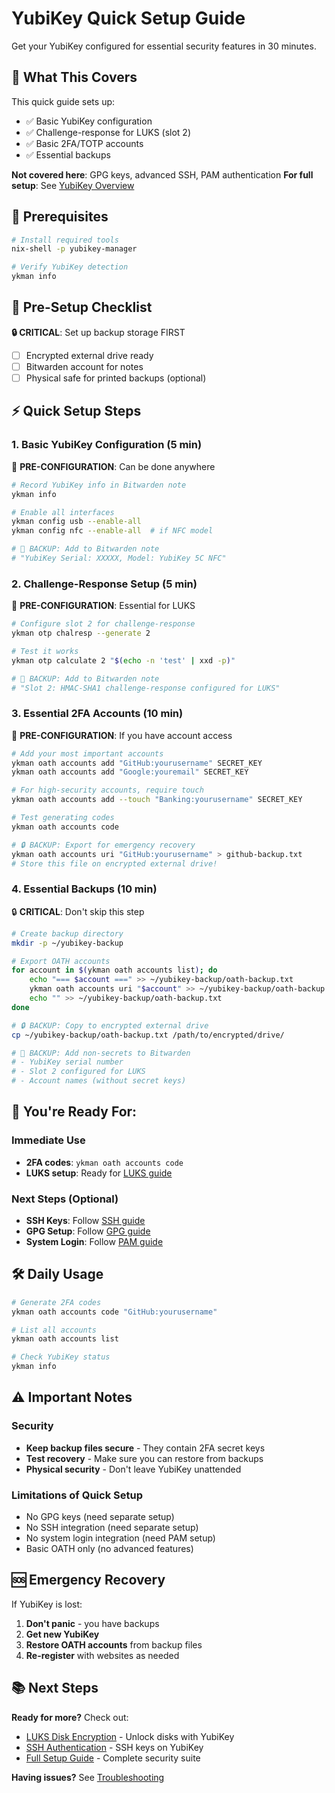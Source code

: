 # YubiKey Quick Setup Guide

Get your YubiKey configured for essential security features in 30 minutes.

## 🎯 What This Covers

This quick guide sets up:
- ✅ Basic YubiKey configuration
- ✅ Challenge-response for LUKS (slot 2)
- ✅ Basic 2FA/TOTP accounts
- ✅ Essential backups

**Not covered here**: GPG keys, advanced SSH, PAM authentication
**For full setup**: See [YubiKey Overview](yubikey-overview.md)

## 🔧 Prerequisites

```bash
# Install required tools
nix-shell -p yubikey-manager

# Verify YubiKey detection
ykman info
```

## 📝 Pre-Setup Checklist

**🔒 CRITICAL**: Set up backup storage FIRST
- [ ] Encrypted external drive ready
- [ ] Bitwarden account for notes
- [ ] Physical safe for printed backups (optional)

## ⚡ Quick Setup Steps

### 1. Basic YubiKey Configuration (5 min)
🔧 **PRE-CONFIGURATION**: Can be done anywhere

```bash
# Record YubiKey info in Bitwarden note
ykman info

# Enable all interfaces
ykman config usb --enable-all
ykman config nfc --enable-all  # if NFC model

# 📝 BACKUP: Add to Bitwarden note
# "YubiKey Serial: XXXXX, Model: YubiKey 5C NFC"
```

### 2. Challenge-Response Setup (5 min)
🔧 **PRE-CONFIGURATION**: Essential for LUKS

```bash
# Configure slot 2 for challenge-response
ykman otp chalresp --generate 2

# Test it works
ykman otp calculate 2 "$(echo -n 'test' | xxd -p)"

# 📝 BACKUP: Add to Bitwarden note
# "Slot 2: HMAC-SHA1 challenge-response configured for LUKS"
```

### 3. Essential 2FA Accounts (10 min)
🔧 **PRE-CONFIGURATION**: If you have account access

```bash
# Add your most important accounts
ykman oath accounts add "GitHub:yourusername" SECRET_KEY
ykman oath accounts add "Google:youremail" SECRET_KEY

# For high-security accounts, require touch
ykman oath accounts add --touch "Banking:yourusername" SECRET_KEY

# Test generating codes
ykman oath accounts code

# 🔒 BACKUP: Export for emergency recovery
ykman oath accounts uri "GitHub:yourusername" > github-backup.txt
# Store this file on encrypted external drive!
```

### 4. Essential Backups (10 min)
🔒 **CRITICAL**: Don't skip this step

```bash
# Create backup directory
mkdir -p ~/yubikey-backup

# Export OATH accounts
for account in $(ykman oath accounts list); do
    echo "=== $account ===" >> ~/yubikey-backup/oath-backup.txt
    ykman oath accounts uri "$account" >> ~/yubikey-backup/oath-backup.txt
    echo "" >> ~/yubikey-backup/oath-backup.txt
done

# 🔒 BACKUP: Copy to encrypted external drive
cp ~/yubikey-backup/oath-backup.txt /path/to/encrypted/drive/

# 📝 BACKUP: Add non-secrets to Bitwarden
# - YubiKey serial number
# - Slot 2 configured for LUKS
# - Account names (without secret keys)
```

## 🚀 You're Ready For:

### Immediate Use
- **2FA codes**: `ykman oath accounts code`
- **LUKS setup**: Ready for [LUKS guide](YUBIKEY-LUKS.md)

### Next Steps (Optional)
- **SSH Keys**: Follow [SSH guide](yubikey-ssh.md)
- **GPG Setup**: Follow [GPG guide](yubikey-gpg.md)  
- **System Login**: Follow [PAM guide](yubikey-pam.md)

## 🛠️ Daily Usage

```bash
# Generate 2FA codes
ykman oath accounts code "GitHub:yourusername"

# List all accounts
ykman oath accounts list

# Check YubiKey status
ykman info
```

## ⚠️ Important Notes

### Security
- **Keep backup files secure** - They contain 2FA secret keys
- **Test recovery** - Make sure you can restore from backups
- **Physical security** - Don't leave YubiKey unattended

### Limitations of Quick Setup
- No GPG keys (need separate setup)
- No SSH integration (need separate setup)
- No system login integration (need PAM setup)
- Basic OATH only (no advanced features)

## 🆘 Emergency Recovery

If YubiKey is lost:
1. **Don't panic** - you have backups
2. **Get new YubiKey**
3. **Restore OATH accounts** from backup files
4. **Re-register** with websites as needed

## 📚 Next Steps

**Ready for more?** Check out:
- [LUKS Disk Encryption](YUBIKEY-LUKS.md) - Unlock disks with YubiKey
- [SSH Authentication](yubikey-ssh.md) - SSH keys on YubiKey
- [Full Setup Guide](yubikey-overview.md) - Complete security suite

**Having issues?** See [Troubleshooting](yubikey-troubleshooting.md)
